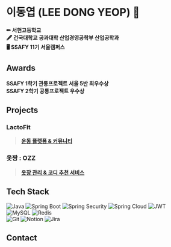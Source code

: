   
# 이동엽 (LEE DONG YEOP) 👋
**✏ 서현고등학교**  
**🖋 건국대학교 공과대학 산업경영공학부 산업공학과**  
**🖥 SSAFY 11기 서울캠퍼스**  

## Awards
**SSAFY 1학기 관통프로젝트 서울 5반 최우수상**<br>
**SSAFY 2학기 공통프로젝트 우수상**

## Projects
<!--### 졸업 논문
> **[배달 앱(App) 소비자의 만족도에 영향을 미치는 요인 및 만족도 향상 방안](https://github.com/doongyeop/doongyeop/blob/main/%EB%B0%B0%EB%8B%AC%20%EC%95%B1(App)%20%EC%86%8C%EB%B9%84%EC%9E%90%EC%9D%98%20%EB%A7%8C%EC%A1%B1%EB%8F%84%EC%97%90%20%EC%98%81%ED%96%A5%EC%9D%84%20%EB%AF%B8%EC%B9%98%EB%8A%94%20%EC%9A%94%EC%9D%B8%20%EB%B0%8F%20%EB%A7%8C%EC%A1%B1%EB%8F%84%20%ED%96%A5%EC%83%81%20%EB%B0%A9%EC%95%88_%EC%B5%9C%EC%A2%85.pdf)** -->
### LactoFit
> **[운동 플랫폼 & 커뮤니티](https://github.com/doongyeop/LactoFit)**<br>
### 옷짱 : OZZ
> **[옷장 관리 & 코디 추천 서비스](https://github.com/doongyeop/OZZ)**
> 
## Tech Stack
![Java](https://img.shields.io/badge/Java-000000?style=for-the-badge&logo=openjdk&logoColor=white)
![Spring Boot](https://img.shields.io/badge/Spring_Boot-6DB33F?style=for-the-badge&logo=spring-boot&logoColor=white)
![Spring Security](https://img.shields.io/badge/Spring%20Security-6DB33F?style=for-the-badge&logo=spring-security&logoColor=white)
![Spring Cloud](https://img.shields.io/badge/Spring%20Cloud-6DB33F?style=for-the-badge&logo=spring&logoColor=white)
![JWT](https://img.shields.io/badge/JWT-000000?style=for-the-badge&logo=json-web-tokens&logoColor=white)<br>
![MySQL](https://img.shields.io/badge/MySQL-4479A1?style=for-the-badge&logo=mysql&logoColor=white)
![Redis](https://img.shields.io/badge/Redis-DC382D?style=for-the-badge&logo=redis&logoColor=white)<br>
![Git](https://img.shields.io/badge/Git-F05032?style=for-the-badge&logo=git&logoColor=white) 
![Notion](https://img.shields.io/badge/Notion-000000?style=for-the-badge&logo=notion&logoColor=white)
![Jira](https://img.shields.io/badge/Jira-0052CC?style=for-the-badge&logo=jira&logoColor=white)<br>

## Contact
